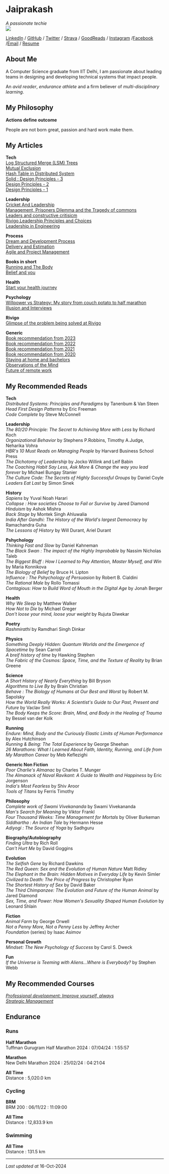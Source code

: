 # Jaiprakash

_A passionate techie_ <br>
![](https://user-images.githubusercontent.com/19921950/113431605-a2a82380-93f9-11eb-83cf-127d8f1cbe6c.jpg)

 [LinkedIn](http://linkedin.techiejai.com) / [GitHub](http://github.techiejai.com) / [Twitter](http://twitter.techiejai.com) / [Strava](http://strava.techiejai.com) / [GoodReads](http://goodreads.techiejai.com/) / [Instagram](http://insta.techiejai.com) /[Facebook](http://facebook.techiejai.com) /[Email](mailto:techiejaiprakash@gmail.com) / [Resume](http://resume.techiejai.com)

## About Me

A Computer Science graduate from IIT Delhi, I am passionate about leading teams in designing and developing technical systems that impact people.

An _avid reader_, _endurance athlete_ and a firm believer of _multi-disciplinary learning_.

## My Philosophy

**Actions define outcome** <br>

People are not born great, passion and hard work make them.

<!-- ##My Projects
**Tech**


**Leadership**<br>
Adoption of Agile methodology. -->



## My Articles
**Tech**<br>
[Log Structured Merge (LSM) Trees](https://medium.com/codex/understanding-log-structured-merge-lsm-trees-c4a0039f17a8)<br>
[Mutual Exclusion](https://medium.com/swlh/mutual-exclusion-8ee27ea772c0)<br>
[Hash Table in Distributed System](https://techiejai.medium.com/hash-tables-in-distributed-system-52dac98801ae)<br>
[Solid : Design Principles - 3](https://techiejaiprakash.wordpress.com/2020/05/27/design-principles-3/amp/) <br>
[Design Principles - 2](https://techiejaiprakash.wordpress.com/2020/04/30/design-principles-2/amp/)<br>
[Design Principles - 1](https://techiejaiprakash.wordpress.com/2020/04/28/design-principles-1/)<br>

**Leadership**<br>
[Cricket And Leadership](https://techiejai.medium.com/cricket-and-leadership-e8d9c0d0026c)<br>
[Management, Prisoners Dilemma and the Tragedy of commons](https://techiejai.medium.com/management-prisoners-dilemma-and-the-tragedy-of-the-commons-278b533094f6)<br>
[Leaders and constructive critisicm](https://www.linkedin.com/pulse/leaders-constructive-criticism-jaiprakash-choudhary/)<br>
[Rivigo,Leadership Principles and Choices](https://www.linkedin.com/pulse/rivigo-leadership-principles-choices-jaiprakash-choudhary/)<br>
[Leadership in Engineering](https://www.linkedin.com/pulse/leadership-engineering-jaiprakash-choudhary/) <br>

**Process**<br>
[Dream and Development Process](https://techiejaiprakash.wordpress.com/2020/06/25/dream-and-development-process/) <br>
[Delivery and Estimation](https://techiejai.medium.com/delivery-and-estimation-eeb704677dfc)<br>
[Agile and Project Management](https://www.linkedin.com/pulse/agile-project-management-jaiprakash-choudhary/) <br>

**Books in short**<br>
[Running and The Body](https://techiejai.medium.com/running-and-the-body-7f5bc024a765)<br>
[Belief and you](https://techiejai.medium.com/belief-and-you-819e39ba4f7a)<br>

**Health**<br>
[Start your health journey](https://techiejai.medium.com/how-to-begin-the-fitness-journey-2e40a5908a81) <br>


**Psychology**<br>
[Willpower vs Strategy: My story from couch potato to half marathon](https://techiejai.medium.com/willpower-vs-strategy-my-story-from-couch-potato-to-half-marathon-what-it-means-in-leadership-7d2d1a037398)<br>
[Illusion and Interviews](https://techiejai.medium.com/illusions-and-interviews-84f9aaf38920)<br>

**Rivigo**<br>
[Glimpse of the problem being solved at Rivigo](https://www.linkedin.com/pulse/glimpse-problems-being-solved-rivigo-jaiprakash-choudhary/)<br>

**Generic**<br>
[Book recommendation from 2023](https://techiejai.medium.com/recommendation-books-read-in-2023-5d5dffb94903)<br>
[Book recommendation from 2022](https://techiejai.medium.com/recommendation-books-read-in-2022-8c47b84c9ac1)<br>
[Book recommendation from 2021](https://techiejai.medium.com/recommendation-books-read-in-2021-b606c03777e4) <br>
[Book recommendation from 2020](https://techiejai.medium.com/recommendation-books-read-in-2020-d19b78a0da88)<br>
[Staying at home and bachelors](https://www.linkedin.com/pulse/staying-home-bachelors-jaiprakash-choudhary/) <br>
[Observations of the Mind](https://www.linkedin.com/pulse/observations-mind-jaiprakash-choudhary/) <br>
[Future of remote work](https://techiejai.medium.com/future-of-remote-work-710d5f27d1ff) <br>

## My Recommended Reads
**Tech**<br>
_Distributed Systems: Principles and Paradigms_ by Tanenbum & Van Steen<br>
_Head First Design Patterns_ by Eric Freeman<br>
_Code Complete_ by Steve McConnell<br>

**Leadership**<br>
_The 80/20 Principle: The Secret to Achieving More with Less_ by Richard Koch<br>
_Organizational Behavior_ by Stephens P.Robbins, Timothy A.Judge, Neharika Vohra<br>
_HBR's 10 Must Reads on Managing People_ by Harvard Business School Press <br>
_The Dichotomy of Leadership_ by Jocko Willink and Leif Babin <br>
_The Coaching Habit Say Less, Ask More & Change the way you lead forever_ by Michael Bungay Stanier <br>
_The Culture Code: The Secrets of Highly Successful Groups_ by Daniel Coyle<br>
_Leaders Eat Last_ by Simon Sinek<br>

**History**<br>
_Sapiens_ by Yuval Noah Harari<br>
_Collapse : How societies Choose to Fail or Survive_ by Jared Diamond<br>
_Hinduism_ by Ashok Mishra<br>
_Back Stage_ by Montek Singh Ahluwalia<br>
_India After Gandhi: The History of the World's largest Democracy_ by Ramachandra Guha<br>
_The Lessons of History_ by Will Durant, Ariel Durant<br>

**Pshychology**<br>
_Thinking Fast and Slow_ by Daniel Kahneman<br>
_The Black Swan : The impact of the Highly Improbable_ by Nassim Nicholas Taleb<br>
_The Biggest Bluff : How I Learned to Pay Attention, Master Myself, and Win_ by Maria Konnikova<br> 
_The Biology of Belief_ by Bruce H. Lipton<br>
_Influence : The Pshychology of Persuasion_ by Robert B. Cialdini<br>
_The Rational Male_ by Rollo Tomassi<br>
_Contagious: How to Build Word of Mouth in the Digital Age_ by Jonah Berger<br>

**Health**<br>
_Why We Sleep_ by Matthew Walker<br>
_How Not to Die_ by Michael Greger<br>
_Don't loose your mind, loose your weight_ by Rujuta Diwekar <br>

**Poetry**<br>
_Rashmirathi_ by Ramdhari Singh Dinkar<br>

**Physics**<br>
_Something Deeply Hidden: Quantum Worlds and the Emergence of Spacetime_ by Sean Carroll<br>
_A breif history of time_ by Hawking Stephen<br>
_The Fabric of the Cosmos: Space, Time, and the Texture of Reality_ by Brian Greene<br>

**Science**<br>
_A Short History of Nearly Everything_ by Bill Bryson<br>
_Algorithms to Live By_ by Brain Christian<br>
_Behave : The Biology of Humans at Our Best and Worst_ by Robert M. Sapolsky<br>
_How the World Really Works: A Scientist's Guide to Our Past, Present and Future_ by Vaclav Smil<br>
_The Body Keeps the Score: Brain, Mind, and Body in the Healing of Trauma_ by Bessel van der Kolk<br>

**Running**<br>
_Endure: Mind, Body and the Curiously Elastic Limits of Human Performance_ by Alex Hutchinson<br>
_Running & Being: The Total Experience_ by George Sheehan<br>
_26 Marathons: What I Learned About Faith, Identity, Running, and Life from My Marathon Career_ by Meb Keflezighi<br>

**Generic Non Fiction**<br>
_Poor Charlie's Almanac_ by Charles T. Munger<br>
_The Almanack of Naval Ravikant: A Guide to Wealth and Happiness_ by Eric Jorgenson<br>
_India's Most Fearless_ by Shiv Aroor<br>
_Tools of Titans_ by Ferris Timothy<br>

**Philosophy**<br>
_Complete work of Swami Vivekananda_ by Swami Vivekananda<br>
_Man's Search for Meaning_ by Viktor Frankl<br>
_Four Thousand Weeks: Time Management for Mortals_ by Oliver Burkeman
_Siddhartha : An Indian Tale_ by Hermann Hesse<br>
_Adiyogi : The Source of Yoga_ by Sadhguru<br>

**Biography/Autobiography**<br>
_Finding Ultra_ by Rich Roll<br>
_Can't Hurt Me_ by David Goggins<br>

**Evolution**<br>
_The Selfish Gene_ by Richard Dawkins<br>
_The Red Queen: Sex and the Evolution of Human Nature_ Matt Ridley<br>
_The Elephant in the Brain: Hidden Motives in Everyday Life_ by Kevin Simler<br>
_Civilized to Death: The Price of Progress_ by Christopher Ryan<br>
_The Shortest History of Sex_ by David Baker<br>
_The Third Chimpanzee: The Evolution and Future of the Human Animal_ by Jared Diamond<br>
_Sex, Time, and Power: How Women's Sexuality Shaped Human Evolution_ by Leonard Shlain<br>

**Fiction**<br>
_Animal Farm_ by George Orwell<br>
_Not a Penny More, Not a Penny Less_ by Jeffrey Archer<br>
_Foundation_ (series) by Isaac Asimov<br>

**Personal Growth**<br>
_Mindset: The New Psychology of Success_ by Carol S. Dweck<br>

**Fun**<br>
_If the Universe is Teeming with Aliens...Where is Everybody?_ by Stephen Webb

## My Recommended Courses
[_Professional development: Improve yourself, always_](https://www.coursera.org/learn/professional-development-improve-yourself/home/welcome)<br>
[_Strategic Management_](https://www.coursera.org/learn/strategic-management/home/welcome)<br>

## Endurance<br>

### Runs<br>
**Half Marathon**<br>
Tuffman Gurugram Half Marathon 2024 : 07/04/24 : 1:55:57 <br>

**Marathon**<br>
New Delhi Marathon 2024 : 25/02/24 : 04:21:04 <br>

**All Time**<br>
Distance : 5,020.0 km <br>

### Cycling<br>
**BRM**<br>
BRM 200 : 06/11/22 : 11:09:00 <br>

**All Time**<br>
Distance : 12,833.9 km <br>

### Swimming<br>
**All Time**<br>
Distance : 131.5 km <br>

---
_Last updated at_ 16-Oct-2024
